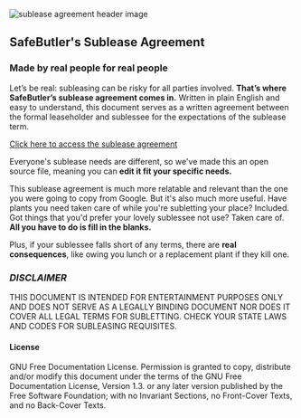 ![sublease agreement header image](https://d2bx2pi9v1nae5.cloudfront.net/common/images/sublease/subleaseagreement.png)

## SafeButler's Sublease Agreement
### Made by real people for real people
Let’s be real: subleasing can be risky for all parties involved. **That’s where SafeButler’s sublease agreement comes in.** Written in plain English and easy to understand, this document serves as a written agreement between the formal leaseholder and sublessee for the expectations of the sublease term.

[Click here to access the sublease agreement](agreement.md)

Everyone's sublease needs are different, so we've made this an open source file, meaning you can **edit it fit your specific needs.**

This sublease agreement is much more relatable and relevant than the one you were going to copy from Google. But it's also much more useful. Have plants you need taken care of while you're subletting your place? Included. Got things that you'd prefer your lovely sublessee not use? Taken care of. **All you have to do is fill in the blanks.**

Plus, if your sublessee falls short of any terms, there are **real consequences**, like owing you lunch or a replacement plant if they kill one. 

### *DISCLAIMER*
THIS DOCUMENT IS INTENDED FOR ENTERTAINMENT PURPOSES ONLY AND DOES NOT SERVE AS A LEGALLY BINDING DOCUMENT NOR DOES IT COVER ALL LEGAL TERMS FOR SUBLETTING. CHECK YOUR STATE LAWS AND CODES FOR SUBLEASING REQUISITES.


#### License
GNU Free Documentation License. Permission is granted to copy, distribute and/or modify this document under the terms of the GNU Free Documentation License, Version 1.3. or any later version published by the Free Software Foundation; with no Invariant Sections, no Front-Cover Texts, and no Back-Cover Texts.
